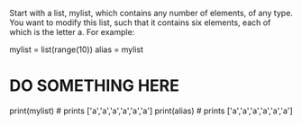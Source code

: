 Start with a list, mylist, which contains any number of elements, of any type. You want to modify this list, such that it contains six elements, each of which is the letter a. For example:

mylist = list(range(10))
alias = mylist

# DO SOMETHING HERE

print(mylist)  # prints ['a','a','a','a','a','a']
print(alias)   # prints ['a','a','a','a','a','a']